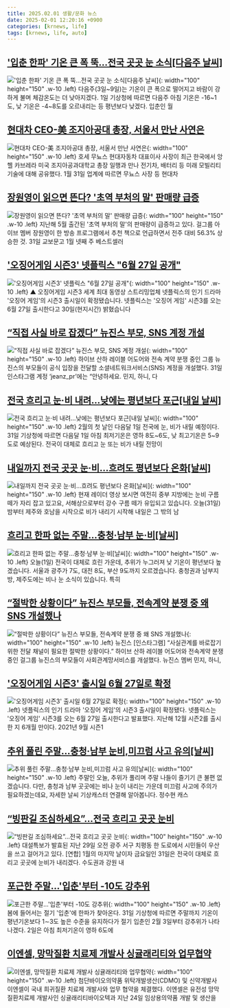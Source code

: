 ```yaml
---
title: 2025.02.01 생활/문화 뉴스
date: 2025-02-01 12:20:16 +0900
categories: [krnews, life]
tags: [krnews, life, auto]
---
```

## ['입춘 한파' 기온 큰 폭 뚝…전국 곳곳 눈 소식[다음주 날씨]](https://n.news.naver.com/mnews/article/003/0013041343)

!['입춘 한파' 기온 큰 폭 뚝…전국 곳곳 눈 소식[다음주 날씨]](https://mimgnews.pstatic.net/image/origin/003/2025/02/01/13041343.jpg?type=nf220_150){: width="100" height="150" .w-10 .left}
다음주(3일~9일)는 기온이 큰 폭으로 떨어지고 바람이 강하게 불며 체감온도는 더 낮아지겠다. 1일 기상청에 따르면 다음주 아침 기온은 -16~1도, 낮 기온은 -4~8도를 오르내리는 등 평년보다 낮겠다. 입춘인 월

## [현대차 CEO-美 조지아공대 총장, 서울서 만난 사연은](https://n.news.naver.com/mnews/article/014/0005301906)

![현대차 CEO-美 조지아공대 총장, 서울서 만난 사연은](https://mimgnews.pstatic.net/image/origin/014/2025/01/31/5301906.jpg?type=nf220_150){: width="100" height="150" .w-10 .left}
호세 무뇨스 현대자동차 대표이사 사장이 최근 한국에서 앙헬 카브레라 미국 조지아공과대학교 총장 일행과 만나 전기차, 배터리 등 미래 모빌리티 기술에 대해 공유했다. 1월 31일 업계에 따르면 무뇨스 사장 등 현대차

## [장원영이 읽으면 뜬다? '초역 부처의 말' 판매량 급증](https://n.news.naver.com/mnews/article/088/0000928521)

![장원영이 읽으면 뜬다? '초역 부처의 말' 판매량 급증](https://mimgnews.pstatic.net/image/origin/088/2025/01/31/928521.jpg?type=nf220_150){: width="100" height="150" .w-10 .left}
지난해 5월 출간된 '초역 부처의 말'의 판매량이 급증하고 있다. 걸그룹 아이브 멤버 장원영이 한 방송 프로그램에서 추천 책으로 언급하면서 전주 대비 56.3% 상승한 것. 31일 교보문고 1월 넷째 주 베스트셀러

## ['오징어게임 시즌3' 넷플릭스 "6월 27일 공개"](https://n.news.naver.com/mnews/article/055/0001227598)

!['오징어게임 시즌3' 넷플릭스 "6월 27일 공개"](https://mimgnews.pstatic.net/image/origin/055/2025/01/31/1227598.jpg?type=nf220_150){: width="100" height="150" .w-10 .left}
▲ 오징어게임 시즌3 세계 최대 동영상 스트리밍업체 넷플릭스의 인기 드라마 '오징어 게임'의 시즌3 출시일이 확정됐습니다. 넷플릭스는 '오징어 게임' 시즌3를 오는 6월 27일 출시한다고 30일(현지시간) 밝혔습니다

## [“직접 사실 바로 잡겠다” 뉴진스 부모, SNS 계정 개설](https://n.news.naver.com/mnews/article/005/0001754503)

![“직접 사실 바로 잡겠다” 뉴진스 부모, SNS 계정 개설](https://mimgnews.pstatic.net/image/origin/005/2025/01/31/1754503.jpg?type=nf220_150){: width="100" height="150" .w-10 .left}
하이브 산하 레이블 어도어와 전속 계약 분쟁 중인 그룹 뉴진스의 부모들이 공식 입장을 전달할 소셜네트워크서비스(SNS) 계정을 개설했다. 31일 인스타그램 계정 ‘jeanz_pr’에는 “안녕하세요. 민지, 하니, 다

## [전국 흐리고 눈·비 내려…낮에는 평년보다 포근[내일 날씨]](https://n.news.naver.com/mnews/article/008/0005147255)

![전국 흐리고 눈·비 내려…낮에는 평년보다 포근[내일 날씨]](https://mimgnews.pstatic.net/image/origin/008/2025/01/31/5147255.jpg?type=nf220_150){: width="100" height="150" .w-10 .left}
2월의 첫 날인 다음달 1일 전국에 눈, 비가 내릴 예정이다. 31일 기상청에 따르면 다음달 1일 아침 최저기온은 영하 8도~6도, 낮 최고기온은 5~9도로 예상된다. 전국이 대체로 흐리고 눈 또는 비가 내릴 전망이

## [내일까지 전국 곳곳 눈·비…흐려도 평년보다 온화[날씨]](https://n.news.naver.com/mnews/article/055/0001227742)

![내일까지 전국 곳곳 눈·비…흐려도 평년보다 온화[날씨]](https://mimgnews.pstatic.net/image/origin/055/2025/01/31/1227742.jpg?type=nf220_150){: width="100" height="150" .w-10 .left}
현재 레이더 영상 보시면 여전히 중부 지방에는 눈비 구름 떼가 자리 잡고 있고요, 서해상으로부터 강수 구름 떼가 유입되고 있습니다. 오늘(31일) 밤부터 제주와 호남을 시작으로 비가 내리기 시작해 내일은 그 밖의 남

## [흐리고 한파 없는 주말…충청·남부 눈·비[날씨]](https://n.news.naver.com/mnews/article/437/0000428570)

![흐리고 한파 없는 주말…충청·남부 눈·비[날씨]](https://mimgnews.pstatic.net/image/origin/437/2025/02/01/428570.jpg?type=nf220_150){: width="100" height="150" .w-10 .left}
오늘(1일) 전국이 대체로 흐린 가운데, 추위가 누그러져 낮 기온이 평년보다 높겠습니다. 서울과 광주가 7도, 대전 8도, 부산 9도까지 오르겠습니다. 충청권과 남부지방, 제주도에는 비나 눈 소식이 있습니다. 특히

## [“절박한 상황이다” 뉴진스 부모들, 전속계약 분쟁 중 왜 SNS 개설했나](https://n.news.naver.com/mnews/article/016/0002422061)

![“절박한 상황이다” 뉴진스 부모들, 전속계약 분쟁 중 왜 SNS 개설했나](https://mimgnews.pstatic.net/image/origin/016/2025/01/31/2422061.jpg?type=nf220_150){: width="100" height="150" .w-10 .left}
뉴진스 [인스타그램] “사실관계를 바로잡기 위한 전달 채널이 필요한 절박한 상황이다.” 하이브 산하 레이블 어도어와 전속계약 분쟁 중인 걸그룹 뉴진스의 부모들이 사회관계망서비스를 개설했다. 뉴진스 멤버 민지, 하니,

## ['오징어게임 시즌3' 출시일 6월 27일로 확정](https://n.news.naver.com/mnews/article/448/0000505384)

!['오징어게임 시즌3' 출시일 6월 27일로 확정](https://mimgnews.pstatic.net/image/origin/448/2025/01/31/505384.jpg?type=nf220_150){: width="100" height="150" .w-10 .left}
넷플릭스의 인기 드라마 '오징어 게임'의 시즌3 출시일이 확정됐다. 넷플릭스는 '오징어 게임' 시즌3를 오는 6월 27일 출시한다고 발표했다. 지난해 12월 시즌2를 출시한 지 6개월 만이다. 2021년 9월 시즌1

## [추위 풀린 주말...충청·남부 눈비,미끄럼 사고 유의[날씨]](https://n.news.naver.com/mnews/article/052/0002147596)

![추위 풀린 주말...충청·남부 눈비,미끄럼 사고 유의[날씨]](https://mimgnews.pstatic.net/image/origin/052/2025/02/01/2147596.jpg?type=nf220_150){: width="100" height="150" .w-10 .left}
주말인 오늘, 추위가 풀리며 주말 나들이 즐기기 큰 불편 없겠습니다. 다만, 충청과 남부 곳곳에는 비나 눈이 내리는 가운데 미끄럼 사고에 주의가 필요하겠는데요, 자세한 날씨 기상캐스터 연결해 알아봅니다. 정수현 캐스

## [“빙판길 조심하세요”…전국 흐리고 곳곳 눈비](https://n.news.naver.com/mnews/article/016/0002421834)

![“빙판길 조심하세요”…전국 흐리고 곳곳 눈비](https://mimgnews.pstatic.net/image/origin/016/2025/01/31/2421834.jpg?type=nf220_150){: width="100" height="150" .w-10 .left}
대설특보가 발효된 지난 29일 오전 광주 서구 치평동 한 도로에서 시민들이 우산을 쓰고 걸어가고 있다. [연합] 1월의 마지막 날이자 금요일인 31일은 전국이 대체로 흐리고 곳곳에 눈비가 내리겠다. 수도권과 강원 내

## [포근한 주말…'입춘'부터 -10도 강추위](https://n.news.naver.com/mnews/article/215/0001196937)

![포근한 주말…'입춘'부터 -10도 강추위](https://mimgnews.pstatic.net/image/origin/215/2025/01/31/1196937.jpg?type=nf220_150){: width="100" height="150" .w-10 .left}
봄에 들어서는 절기 '입춘'에 한파가 찾아온다. 31일 기상청에 따르면 주말까지 기온이 평년기온보다 1∼3도 높은 수준을 유지하다가 절기 입춘인 2월 3일부터 강추위가 나타나겠다. 2일은 아침 최저기온이 영하 6도에

## [이엔셀, 망막질환 치료제 개발사 싱귤래리티와 업무협약](https://n.news.naver.com/mnews/article/015/0005087814)

![이엔셀, 망막질환 치료제 개발사 싱귤래리티와 업무협약](https://mimgnews.pstatic.net/image/origin/015/2025/01/31/5087814.jpg?type=nf220_150){: width="100" height="150" .w-10 .left}
첨단바이오의약품 위탁개발생산(CDMO) 및 신약개발사 이엔셀이 국내 희귀질환 치료제 개발사와 업무 협약을 체결했다. 이엔셀은 유전성 망막질환치료제 개발사인 싱귤래리티바이오텍과 지난 24일 임상용의약품 개발 및 생산을

